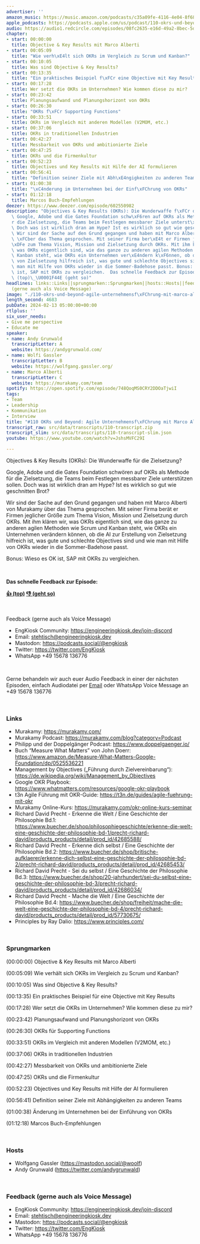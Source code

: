 ```yaml
---
advertiser: ''
amazon_music: https://music.amazon.com/podcasts/c35a09fe-4116-4e04-8f68-77d61b112e46/episodes/2b6c692e-392f-4e6c-a00b-9a2bf19217fc/engineering-kiosk-110-okrs-und-beyond-agile-unternehmensf%C3%BChrung-mit-marco-alberti-von-murakamy
apple_podcasts: https://podcasts.apple.com/us/podcast/110-okrs-und-beyond-agile-unternehmensf%C3%BChrung-mit-marco/id1603082924?i=1000645126574&uo=4
audio: https://audio1.redcircle.com/episodes/08fc2635-e16d-49a2-8bec-5d86503eb40c/stream.mp3
chapter:
- start: 00:00:00
  title: Objective & Key Results mit Marco Alberti
- start: 00:05:09
  title: "Wie verh\xE4lt sich OKRs im Vergleich zu Scrum und Kanban?"
- start: 00:10:05
  title: Was sind Objective & Key Results?
- start: 00:13:35
  title: "Ein praktisches Beispiel f\xFCr eine Objective mit Key Results"
- start: 00:17:28
  title: Wer setzt die OKRs im Unternehmen? Wie kommen diese zu mir?
- start: 00:23:42
  title: Planungsaufwand und Planungshorizont von OKRs
- start: 00:26:30
  title: "OKRs f\xFCr Supporting Functions"
- start: 00:33:51
  title: OKRs im Vergleich mit anderen Modellen (V2MOM, etc.)
- start: 00:37:06
  title: OKRs in traditionellen Industrien
- start: 00:42:27
  title: Messbarkeit von OKRs und ambitionierte Ziele
- start: 00:47:25
  title: OKRs und die Firmenkultur
- start: 00:52:23
  title: Objectives und Key Results mit Hilfe der AI formulieren
- start: 00:56:41
  title: "Definition seiner Ziele mit Abh\xE4ngigkeiten zu anderen Teams"
- start: 01:00:38
  title: "\xC4nderung im Unternehmen bei der Einf\xFChrung von OKRs"
- start: 01:12:18
  title: Marcos Buch-Empfehlungen
deezer: https://www.deezer.com/episode/602550982
description: "Objectives & Key Results (OKRs): Die Wunderwaffe f\xFCr die Zielsetzung?\
  \ Google, Adobe und die Gates Foundation schw\xF6ren auf OKRs als Methode f\xFC\
  r die Zielsetzung, die Teams beim Festlegen messbarer Ziele unterst\xFCtzen sollen.\
  \ Doch was ist wirklich dran am Hype? Ist es wirklich so gut wie geschnitten Brot?\
  \ Wir sind der Sache auf den Grund gegangen und haben mit Marco Alberti von Murakamy\
  \ \xFCber das Thema gesprochen. Mit seiner Firma ber\xE4t er Firmen jeglicher Gr\xF6\
  \xDFe zum Thema Vision, Mission und Zielsetzung durch OKRs. Mit ihm kl\xE4ren wir,\
  \ was OKRs eigentlich sind, wie das ganze zu anderen agilen Methoden wie Scrum und\
  \ Kanban steht, wie OKRs ein Unternehmen ver\xE4ndern k\xF6nnen, ob die AI zur Erstellung\
  \ von Zielsetzung hilfreich ist, was gute und schlechte Objectives sind und wie\
  \ man mit Hilfe von OKRs wieder in die Sommer-Badehose passt. Bonus: Wieso es OK\
  \ ist, SAP mit OKRs zu vergleichen.  Das schnelle Feedback zur Episode: \U0001F44D\
  \ (top)\_\U0001F44E (geht so)"
headlines: links::Links||sprungmarken::Sprungmarken||hosts::Hosts||feedback-gerne-auch-als-voice-message::Feedback
  (gerne auch als Voice Message)
image: "./110-okrs-und-beyond-agile-unternehmensf\xFChrung-mit-marco-alberti-von-murakamy.jpg"
length_second: 4683
pubDate: 2024-02-13 05:00:00+00:00
rtlplus: ''
six_user_needs:
- Give me perspective
- Educate me
speaker:
- name: Andy Grunwald
  transcriptLetter: A
  website: https://andygrunwald.com/
- name: Wolfi Gassler
  transcriptLetter: B
  website: https://wolfgang.gassler.org/
- name: Marco Alberti
  transcriptLetter: C
  website: https://murakamy.com/team
spotify: https://open.spotify.com/episode/748QoqMS0CRY2DDOaTjwiI
tags:
- Team
- Leadership
- Kommunikation
- Interview
title: "#110 OKRs und Beyond: Agile Unternehmensf\xFChrung mit Marco Alberti von Murakamy"
transcript_raw: src/data/transcripts/110-transcript.zip
transcript_slim: src/data/transcripts/110-transcript-slim.json
youtube: https://www.youtube.com/watch?v=JshsMVFC29I

---
```

<p>Objectives &amp; Key Results (OKRs): Die Wunderwaffe für die Zielsetzung?</p><p>Google, Adobe und die Gates Foundation schwören auf OKRs als Methode für die Zielsetzung, die Teams beim Festlegen messbarer Ziele unterstützen sollen. Doch was ist wirklich dran am Hype? Ist es wirklich so gut wie geschnitten Brot?</p><p>Wir sind der Sache auf den Grund gegangen und haben mit Marco Alberti von Murakamy über das Thema gesprochen. Mit seiner Firma berät er Firmen jeglicher Größe zum Thema Vision, Mission und Zielsetzung durch OKRs. Mit ihm klären wir, was OKRs eigentlich sind, wie das ganze zu anderen agilen Methoden wie Scrum und Kanban steht, wie OKRs ein Unternehmen verändern können, ob die AI zur Erstellung von Zielsetzung hilfreich ist, was gute und schlechte Objectives sind und wie man mit Hilfe von OKRs wieder in die Sommer-Badehose passt.</p><p>Bonus: Wieso es OK ist, SAP mit OKRs zu vergleichen.</p><p><br></p><p><strong>Das schnelle Feedback zur Episode:</strong></p><p><a href="https://api.openpodcast.dev/feedback/110/upvote" rel="nofollow"><strong>👍 (top)</strong></a><strong> </strong><a href="https://api.openpodcast.dev/feedback/110/downvote" rel="nofollow"><strong>👎 (geht so)</strong></a></p><p><br></p><p>Feedback (gerne auch als Voice Message)</p><ul><li>EngKiosk Community: <a href="https://engineeringkiosk.dev/join-discord">https://engineeringkiosk.dev/join-discord</a> </li><li>Email: <a href="mailto:stehtisch@engineeringkiosk.dev" rel="nofollow">stehtisch@engineeringkiosk.dev</a></li><li>Mastodon: <a href="https://podcasts.social/@engkiosk" rel="nofollow">https://podcasts.social/@engkiosk</a></li><li>Twitter: <a href="https://twitter.com/EngKiosk" rel="nofollow">https://twitter.com/EngKiosk</a></li><li>WhatsApp +49 15678 136776</li></ul><p><br></p><p>Gerne behandeln wir auch euer Audio Feedback in einer der nächsten Episoden, einfach Audiodatei per <a href="https://engineeringkiosk.dev/kontakt/">Email</a> oder WhatsApp Voice Message an +49 15678 136776</p><p><br></p><h3 id="links">Links</h3><ul><li>Murakamy: <a href="https://murakamy.com/" rel="nofollow">https://murakamy.com/</a></li><li>Murakamy Podcast: <a href="https://murakamy.com/blog?category=Podcast" rel="nofollow">https://murakamy.com/blog?category=Podcast</a></li><li>Philipp und der Doppelgänger Podcast: <a href="https://www.doppelgaenger.io/" rel="nofollow">https://www.doppelgaenger.io/</a></li><li>Buch “Measure What Matters” von John Doerr: <a href="https://www.amazon.de/Measure-What-Matters-Google-Foundation/dp/0525536221" rel="nofollow">https://www.amazon.de/Measure-What-Matters-Google-Foundation/dp/0525536221</a></li><li>Management by Objectives („Führung durch Zielvereinbarung“): <a href="https://de.wikipedia.org/wiki/Management_by_Objectives" rel="nofollow">https://de.wikipedia.org/wiki/Management_by_Objectives</a></li><li>Google OKR Playbook: <a href="https://www.whatmatters.com/resources/google-okr-playbook" rel="nofollow">https://www.whatmatters.com/resources/google-okr-playbook</a></li><li>t3n Agile Führung mit OKR-Guide: <a href="https://t3n.de/guides/agile-fuehrung-mit-okr" rel="nofollow">https://t3n.de/guides/agile-fuehrung-mit-okr</a></li><li>Murakamy Online-Kurs: <a href="https://murakamy.com/okr-online-kurs-seminar" rel="nofollow">https://murakamy.com/okr-online-kurs-seminar</a></li><li>Richard David Precht - Erkenne die Welt / Eine Geschichte der Philosophie Bd.1: <a href="https://www.buecher.de/shop/philosophiegeschichte/erkenne-die-welt-eine-geschichte-der-philosophie-bd-1/precht-richard-david/products_products/detail/prod_id/42685588/" rel="nofollow">https://www.buecher.de/shop/philosophiegeschichte/erkenne-die-welt-eine-geschichte-der-philosophie-bd-1/precht-richard-david/products_products/detail/prod_id/42685588/</a></li><li>Richard David Precht - Erkenne dich selbst / Eine Geschichte der Philosophie Bd.2: <a href="https://www.buecher.de/shop/britische-aufklaerer/erkenne-dich-selbst-eine-geschichte-der-philosophie-bd-2/precht-richard-david/products_products/detail/prod_id/42685453/" rel="nofollow">https://www.buecher.de/shop/britische-aufklaerer/erkenne-dich-selbst-eine-geschichte-der-philosophie-bd-2/precht-richard-david/products_products/detail/prod_id/42685453/</a></li><li>Richard David Precht - Sei du selbst / Eine Geschichte der Philosophie Bd.3: <a href="https://www.buecher.de/shop/20-jahrhundert/sei-du-selbst-eine-geschichte-der-philosophie-bd-3/precht-richard-david/products_products/detail/prod_id/42686034/" rel="nofollow">https://www.buecher.de/shop/20-jahrhundert/sei-du-selbst-eine-geschichte-der-philosophie-bd-3/precht-richard-david/products_products/detail/prod_id/42686034/</a></li><li>Richard David Precht - Mache die Welt / Eine Geschichte der Philosophie Bd.4: <a href="https://www.buecher.de/shop/freiheit/mache-die-welt-eine-geschichte-der-philosophie-bd-4/precht-richard-david/products_products/detail/prod_id/57730675/" rel="nofollow">https://www.buecher.de/shop/freiheit/mache-die-welt-eine-geschichte-der-philosophie-bd-4/precht-richard-david/products_products/detail/prod_id/57730675/</a></li><li>Principles by Ray Dalio: <a href="https://www.principles.com/" rel="nofollow">https://www.principles.com/</a></li></ul><p><br></p><h3 id="sprungmarken">Sprungmarken</h3><p>(00:00:00) Objective &amp; Key Results mit Marco Alberti</p><p>(00:05:09) Wie verhält sich OKRs im Vergleich zu Scrum und Kanban?</p><p>(00:10:05) Was sind Objective &amp; Key Results?</p><p>(00:13:35) Ein praktisches Beispiel für eine Objective mit Key Results</p><p>(00:17:28) Wer setzt die OKRs im Unternehmen? Wie kommen diese zu mir?</p><p>(00:23:42) Planungsaufwand und Planungshorizont von OKRs</p><p>(00:26:30) OKRs für Supporting Functions</p><p>(00:33:51) OKRs im Vergleich mit anderen Modellen (V2MOM, etc.)</p><p>(00:37:06) OKRs in traditionellen Industrien</p><p>(00:42:27) Messbarkeit von OKRs und ambitionierte Ziele</p><p>(00:47:25) OKRs und die Firmenkultur</p><p>(00:52:23) Objectives und Key Results mit Hilfe der AI formulieren</p><p>(00:56:41) Definition seiner Ziele mit Abhängigkeiten zu anderen Teams</p><p>(01:00:38) Änderung im Unternehmen bei der Einführung von OKRs</p><p>(01:12:18) Marcos Buch-Empfehlungen</p><p><br></p><h3 id="hosts">Hosts</h3><ul><li>Wolfgang Gassler (<a href="https://mastodon.social/@woolf" rel="nofollow">https://mastodon.social/@woolf</a>)</li><li>Andy Grunwald (<a href="https://twitter.com/andygrunwald" rel="nofollow">https://twitter.com/andygrunwald</a>)</li></ul><p><br></p><h3 id="feedback-gerne-auch-als-voice-message">Feedback (gerne auch als Voice Message)</h3><ul><li>EngKiosk Community: <a href="https://engineeringkiosk.dev/join-discord">https://engineeringkiosk.dev/join-discord</a> </li><li>Email: <a href="mailto:stehtisch@engineeringkiosk.dev" rel="nofollow">stehtisch@engineeringkiosk.dev</a></li><li>Mastodon: <a href="https://podcasts.social/@engkiosk" rel="nofollow">https://podcasts.social/@engkiosk</a></li><li>Twitter: <a href="https://twitter.com/EngKiosk" rel="nofollow">https://twitter.com/EngKiosk</a></li><li>WhatsApp +49 15678 136776</li></ul>